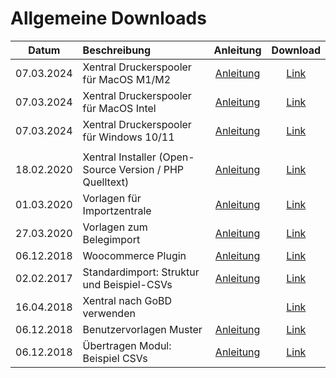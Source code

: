 # Allgemeine Downloads


| Datum         | Beschreibung                                            | Anleitung  | Download  |
|---------------|:--------------------------------------------------------|:-----:|:-----:|
| 07.03.2024	   | Xentral Druckerspooler für MacOS M1/M2                  | [Anleitung](https://help.xentral.com/hc/de/articles/360016756299-Deinen-Drucker-mit-Xentral-verbinden) | [Link](https://github.com/xentral/downloads/blob/master/Xentral%20Spooler-latest-arm64.dmg)|
| 07.03.2024	   | Xentral Druckerspooler für MacOS Intel                  | [Anleitung](https://help.xentral.com/hc/de/articles/360016756299-Deinen-Drucker-mit-Xentral-verbinden) | [Link](https://github.com/xentral/downloads/blob/master/Xentral%20Spooler-latest.dmg)|
| 07.03.2024	   | Xentral Druckerspooler für Windows 10/11                | [Anleitung](https://help.xentral.com/hc/de/articles/360016756299-Deinen-Drucker-mit-Xentral-verbinden) | [Link](https://github.com/xentral/downloads/blob/master/Xentral%20Spooler%20Setup%20latest.exe)|
|               |                                                         |||
| 18.02.2020    | Xentral Installer (Open-Source Version / PHP Quelltext) | [Anleitung](https://help.xentral.com/hc/de/articles/360017377620-Installation-von-xentral-ab-Version-19-1) | [Link](https://github.com/xentral-erp-software-gmbh/downloads/raw/master/installer.zip)|
| 01.03.2020    | Vorlagen für Importzentrale                             | [Anleitung](https://help.xentral.com/hc/de/articles/360016758939-Import-Export) | [Link](https://github.com/xentral-erp-software-gmbh/downloads/blob/master/importzentrale_vorlagen.zip)|
| 27.03.2020    | Vorlagen zum Belegimport                                | [Anleitung](https://help.xentral.com/hc/de/articles/360016757059-Belege-Importer) | [Link](https://github.com/xentral-erp-software-gmbh/downloads/blob/master/belegeimport_vorlagen.zip)|
| 06.12.2018		  | Woocommerce Plugin	                                     | [Anleitung](https://help.xentral.com/hc/de/articles/360016761119-WooCommerce) | [Link](https://github.com/xentral-erp-software-gmbh/downloads/raw/master/woocommerceimporter.zip)|
| 02.02.2017		  | Standardimport: Struktur und Beispiel-CSVs	             | [Anleitung](https://help.xentral.com/hc/de/articles/360016758939-Import-Export) | [Link](https://github.com/xentral-erp-software-gmbh/downloads/raw/master/standardimport-struktur-und-beispiel-csvs.zip)|
| 16.04.2018			 | Xentral nach GoBD verwenden		                           |  | [Link](https://github.com/xentral-erp-software-gmbh/downloads/raw/master/wawision_nach_gobd_v1.1.pdf)|
| 06.12.2018			 | Benutzervorlagen Muster			                              | [Anleitung](https://help.xentral.com/hc/de/articles/360020065779-Benutzer-Vorlage) | [Link](https://github.com/xentral-erp-software-gmbh/downloads/raw/master/benutzervorlagen.zip)|
| 06.12.2018			 | Übertragen Modul: Beispiel CSVs				                     | [Anleitung](https://help.xentral.com/hc/de/articles/360016738020-%C3%9Cbertragungen-CSV-XML-EDI-PDF-) | [Link](https://github.com/xentral-erp-software-gmbh/downloads/raw/master/uebertragungen_csv.zip)|



